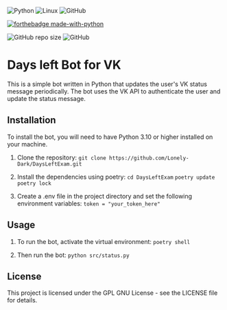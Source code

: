 ![Python](https://img.shields.io/badge/python-3670A0?style=for-the-badge&logo=python&logoColor=ffdd54)
![Linux](https://img.shields.io/badge/Linux-FCC624?style=for-the-badge&logo=linux&logoColor=black)
![GitHub](https://img.shields.io/badge/github-%23121011.svg?style=for-the-badge&logo=github&logoColor=white)

[![forthebadge made-with-python](http://ForTheBadge.com/images/badges/made-with-python.svg)](https://www.python.org/)

![GitHub repo size](https://img.shields.io/github/repo-size/Lonely-Dark/status-bot?style=flat-square)
![GitHub](https://img.shields.io/github/license/Lonely-Dark/status-bot?style=flat-square)

# Days left Bot for VK
This is a simple bot written in Python that updates the user's VK status message periodically. The bot uses the VK API to authenticate the user and update the status message.

## Installation
To install the bot, you will need to have Python 3.10 or higher installed on your machine.

1. Clone the repository:
`git clone https://github.com/Lonely-Dark/DaysLeftExam.git`

2. Install the dependencies using poetry:
`cd DaysLeftExam`
`poetry update`
`poetry lock`

3. Create a .env file in the project directory and set the following environment variables:
`token = "your_token_here"`
## Usage
1. To run the bot, activate the virtual environment:
`poetry shell`

2. Then run the bot:
`python src/status.py`

## License
This project is licensed under the GPL GNU License - see the LICENSE file for details.